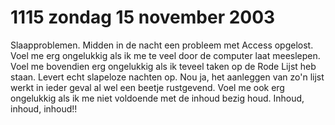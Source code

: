 # 1115 zondag 15 november 2003
Slaapproblemen. Midden in de nacht een probleem met Access opgelost. Voel me erg ongelukkig als ik me te veel door de computer laat meeslepen. Voel me bovendien erg ongelukkig als ik teveel taken op de Rode Lijst heb staan. Levert echt slapeloze nachten op. Nou ja, het aanleggen van zo'n lijst werkt in ieder geval al wel een beetje rustgevend. Voel me ook erg ongelukkig als ik me niet voldoende met de inhoud bezig houd. Inhoud, inhoud, inhoud!!